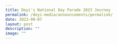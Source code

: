 ```yaml
---
title: Deyi's National Day Parade 2023 Journey
permalink: /deyi-media/announcements/permalink/
date: 2023-09-07
layout: post
description: ""
image: ""
---
```

